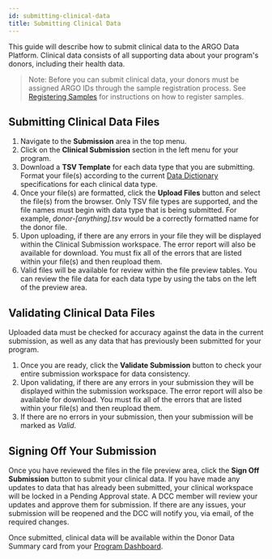 ```yaml
---
id: submitting-clinical-data
title: Submitting Clinical Data
---
```

This guide will describe how to submit clinical data to the ARGO Data Platform. Clinical data consists of all supporting data about your program's donors, including their health data.

> Note: Before you can submit clinical data, your donors must be assigned ARGO IDs through the sample registration process. See [Registering Samples](registering-samples) for instructions on how to register samples.

## Submitting Clinical Data Files
1. Navigate to the **Submission** area in the top menu.
1. Click on the **Clinical Submission** section in the left menu for your program.
1. Download a **TSV Template** for each data type that you are submitting. Format your file(s) according to the current [Data Dictionary](/dictionary) specifications for each clinical data type.
1. Once your file(s) are formatted, click the **Upload Files** button and select the file(s) from the browser. Only TSV file types are supported, and the file names must begin with data type that is being submitted.  For example, _donor-[anything].tsv_ would be a correctly formatted name for the donor file.
1. Upon uploading, if there are any errors in your file they will be displayed within the Clinical Submission workspace. The error report will also be available for download. You must fix all of the errors that are listed within your file(s) and then reupload them.
1. Valid files will be available for review within the file preview tables. You can review the file data for each data type by using the tabs on the left of the preview area.

## Validating Clinical Data Files
Uploaded data must be checked for accuracy against the data in the current submission, as well as any data that has previously been submitted for your program.

1. Once you are ready, click the **Validate Submission** button to check your entire submission workspace for data consistency.
1. Upon validating, if there are any errors in your submission they will be displayed within the submission workspace. The error report will also be available for download. You must fix all of the errors that are listed within your file(s) and then reupload them.
1.  If there are no errors in your submission, then your submission will be marked as _Valid_.


## Signing Off Your Submission
Once you have reviewed the files in the file preview area, click the **Sign Off Submission** button to submit your clinical data. If you have made any updates to data that has already been submitted, your clinical workspace will be locked in a Pending Approval state.  A DCC member will review your updates and approve them for submission.  If there are any issues, your submission will be reopened and the DCC will notify you, via email, of the required changes.

Once submitted, clinical data will be available within the Donor Data Summary card from your [Program Dashboard](/docs/submitted-data).
